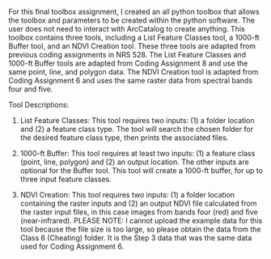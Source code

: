 For this final toolbox assignment, I created an all python toolbox that allows the toolbox and parameters to be created within the python software. The user does not need to interact with ArcCatalog to create anything. This toolbox contains three tools, including a List Feature Classes tool, a 1000-ft Buffer tool, and an NDVI Creation tool. These three tools are adapted from previous coding assignments in NRS 528. The List Feature Classes and 1000-ft Buffer tools are adapted from Coding Assignment 8 and use the same point, line, and polygon data. The NDVI Creation tool is adapted from Coding Assignment 6 and uses the same raster data from spectral bands four and five. 

Tool Descriptions:

1. List Feature Classes: This tool requires two inputs: (1) a folder location and (2) a feature class type. The tool will search the chosen folder for the desired feature class type, then prints the associated files.

2. 1000-ft Buffer: This tool requires at least two inputs: (1) a feature class (point, line, polygon) and (2) an output location. The other inputs are optional for the Buffer tool. This tool will create a 1000-ft buffer, for up to three input feature classes. 

3. NDVI Creation: This tool requires two inputs: (1) a folder location containing the raster inputs and (2) an output NDVI file calculated from the raster input files, in this case images from bands four (red) and five (near-infrared). PLEASE NOTE: I cannot upload the example data for this tool because the file size is too large, so please obtain the data from the Class 6 (Cheating) folder. It is the Step 3 data that was the same data used for Coding Assignment 6. 
